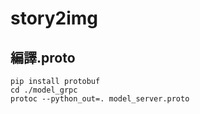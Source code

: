 # story2img


## 編譯.proto 
```
pip install protobuf
cd ./model_grpc
protoc --python_out=. model_server.proto
```